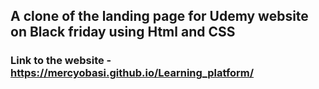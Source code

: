 ## A clone of the landing page for Udemy website on Black friday using Html and CSS
### Link to the website - https://mercyobasi.github.io/Learning_platform/
